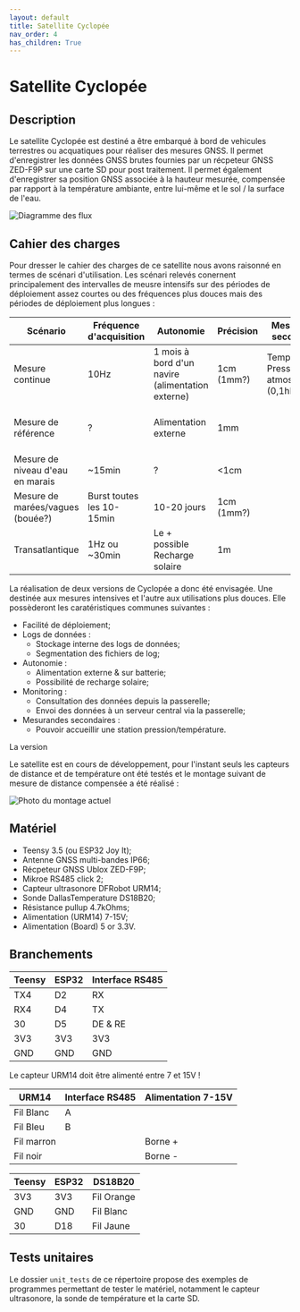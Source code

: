 ```yaml
---
layout: default
title: Satellite Cyclopée
nav_order: 4
has_children: True
---
```



Satellite Cyclopée
==================

## Description
Le satellite Cyclopée est destiné a être embarqué à bord de vehicules terrestres ou acquatiques pour réaliser des mesures GNSS. 
Il permet d'enregistrer les données GNSS brutes fournies par un récpeteur GNSS ZED-F9P sur une carte SD pour post traitement.
Il permet également d'enregistrer sa position GNSS associée à la hauteur mesurée, compensée par rapport à la température ambiante, entre lui-même et le sol / la surface de l'eau.

![Diagramme des flux](assets/schemas/flux_diagram_latest.png)

## Cahier des charges
Pour dresser le cahier des charges de ce satellite nous avons raisonné en termes de scénari d'utilisation. Les scénari relevés conernent principalement des intervalles de meusre intensifs sur des périodes de déploiement assez courtes ou des fréquences plus douces mais des périodes de déploiement plus longues :

|Scénario|Fréquence d'acquisition|Autonomie|Précision|Mesurandes secondaires|Remarques|
|--------|-----------------------|---------|---------|--------------------------|---------|
|Mesure continue|10Hz|1 mois à bord d'un navire (alimentation externe)|1cm (1mm?)|Température<br>Pression atmosphérique (0,1hPa)||
|Mesure de référence|?|Alimentation externe|1mm||Toit du LIENSs<br>Quantification des dérives|
|Mesure de niveau d'eau en marais|~15min|?|<1cm||
|Mesure de marées/vagues (bouée?)|Burst toutes les 10-15min|10-20 jours|1cm (1mm?)|||
|Transatlantique|1Hz ou ~30min|Le + possible<br>Recharge solaire|1m|||

La réalisation de deux versions de Cyclopée a donc été envisagée. Une destinée aux mesures intensives et l'autre aux utilisations plus douces. Elle possèderont les caratéristiques communes suivantes :

- Facilité de déploiement;
- Logs de données :
	+ Stockage interne des logs de données;
	+ Segmentation des fichiers de log;
- Autonomie :
	+ Alimentation externe & sur batterie;
	+ Possibilité de recharge solaire;
- Monitoring :
	+ Consultation des données depuis la passerelle;
	+ Envoi des données à un serveur central via la passerelle;
- Mesurandes secondaires :
	+ Pouvoir accueillir une station pression/température.

La version 



Le satellite est en cours de développement, pour l'instant seuls les capteurs de distance et de température ont été testés et le montage suivant de mesure de distance compensée a été réalisé :

![Photo du montage actuel](unit_tests/assets/set_up_img/ext_temp_comp_dist.jpg)

## Matériel
- Teensy 3.5 (ou ESP32 Joy It);
- Antenne GNSS multi-bandes IP66;
- Récpeteur GNSS Ublox ZED-F9P;
- Mikroe RS485 click 2;
- Capteur ultrasonore DFRobot URM14;
- Sonde DallasTemperature DS18B20;
- Résistance pullup 4.7kOhms;
- Alimentation (URM14) 7-15V;
- Alimentation (Board) 5 or 3.3V.

## Branchements

|Teensy|ESP32|Interface RS485|
|------|-----|---------------|
|TX4|D2|RX|
|RX4|D4|TX|
|30|D5|DE & RE|
|3V3|3V3|3V3|
|GND|GND|GND|

Le capteur URM14 doit être alimenté entre 7 et 15V !

|URM14|Interface RS485|Alimentation 7-15V|
|---------------|-----|------------------|
|Fil Blanc|A||
|Fil Bleu|B|
|Fil marron||Borne +|
|Fil noir||Borne -|

|Teensy|ESP32|DS18B20|
|------|-----|-------|
|3V3|3V3|Fil Orange|
|GND|GND|Fil Blanc|
|30|D18|Fil Jaune|

## Tests unitaires
Le dossier `unit_tests` de ce répertoire propose des exemples de programmes permettant de tester le matériel, notamment le capteur ultrasonore, la sonde de température et la carte SD.